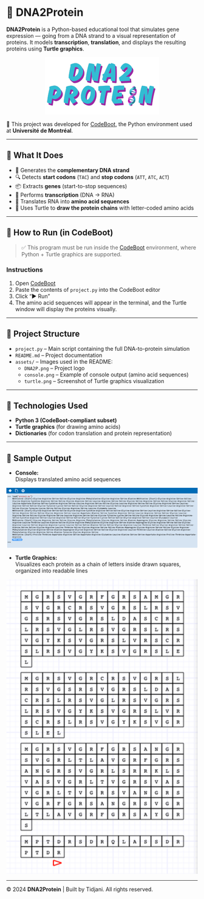 # 🧬 DNA2Protein



**DNA2Protein** is a Python-based educational tool that simulates gene expression — going from a DNA strand to a visual representation of proteins. It models **transcription**, **translation**, and displays the resulting proteins using **Turtle graphics**.

<p align="center">
  <img src="assets/DNA2P.png" alt="DNA2Protein Logo"/>
</p>

🧪 This project was developed for [CodeBoot](https://codeboot.org/5.3.1/), the Python environment used at **Université de Montréal**.

---

## 🎯 What It Does

- 🧬 Generates the **complementary DNA strand**  
- 🔍 Detects **start codons** (`TAC`) and **stop codons** (`ATT`, `ATC`, `ACT`)  
- 📦 Extracts **genes** (start-to-stop sequences)  
- 🔁 Performs **transcription** (DNA → RNA)  
- 🔡 Translates RNA into **amino acid sequences**  
- 🐢 Uses Turtle to **draw the protein chains** with letter-coded amino acids  

---

## 🚀 How to Run (in CodeBoot)

> ✅ This program must be run inside the [CodeBoot](https://codeboot.org/5.3.1/) environment, where Python + Turtle graphics are supported.

### Instructions

1. Open [CodeBoot](https://codeboot.org/5.3.1/)
2. Paste the contents of `project.py` into the CodeBoot editor  
3. Click “▶ Run”  
4. The amino acid sequences will appear in the terminal, and the Turtle window will display the proteins visually.

---

## 📁 Project Structure

- `project.py` – Main script containing the full DNA-to-protein simulation  
- `README.md` – Project documentation  
- `assets/` – Images used in the README:
  - `DNA2P.png` – Project logo  
  - `console.png` – Example of console output (amino acid sequences)  
  - `turtle.png` – Screenshot of Turtle graphics visualization  
 

---

## 🧩 Technologies Used

- **Python 3 (CodeBoot-compliant subset)**  
- **Turtle graphics** (for drawing amino acids)  
- **Dictionaries** (for codon translation and protein representation)


---

## 🧪 Sample Output

- **Console:**  
  Displays translated amino acid sequences 

<p align="center">
  <img src="assets/console.png" alt="Console output"/>
</p>

- **Turtle Graphics:**  
  Visualizes each protein as a chain of letters inside drawn squares, organized into readable lines

<p align="center">
  <img src="assets/turtle.png" alt="Turtle output"/>
</p>

---

© 2024 **DNA2Protein** | Built by Tidjani. All rights reserved.
